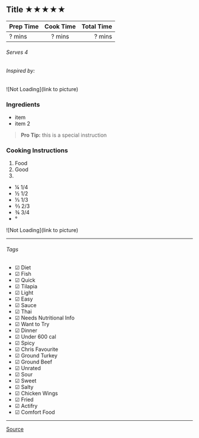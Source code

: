 ## Title ★★★★★

| Prep Time  | Cook Time    | Total Time  |
| ---------- |:------------:| -----------:|
| ? mins    | ? mins      | ? mins     |


###### Serves 4
###### Inspired by:

![Not Loading](link to picture)

### Ingredients

* item
* item 2

> **Pro Tip:** this is a special instruction

### Cooking Instructions

1. Food
2. Good
3. 

* ¼ 1/4
* ½ 1/2
* ⅓ 1/3
* ⅔ 2/3
* ¾ 3/4
* °

![Not Loading](link to picture)

---

###### Tags
- ☑ Diet
- ☑ Fish
- ☑ Quick
- ☑ Tilapia
- ☑ Light
- ☑ Easy
- ☑ Sauce
- ☑ Thai
- ☑ Needs Nutritional Info
- ☑ Want to Try
- ☑ Dinner
- ☑ Under 600 cal
- ☑ Spicy
- ☑ Chris Favourite
- ☑ Ground Turkey
- ☑ Ground Beef
- ☑ Unrated
- ☑ Sour
- ☑ Sweet
- ☑ Salty
- ☑ Chicken Wings
- ☑ Fried
- ☑ Actifry
- ☑ Comfort Food

---

[Source](www.example...)

